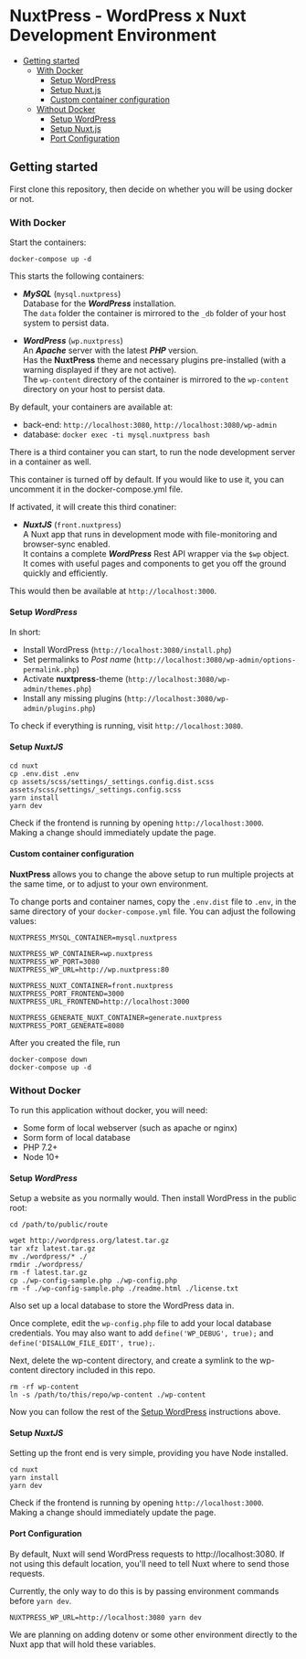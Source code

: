 # NuxtPress - WordPress x Nuxt Development Environment

- [Getting started](#start)
  - [With Docker](#with-docker)
    - [Setup WordPress](#setup-wp-docker)
    - [Setup Nuxt.js](#setup-nuxt-docker)
    - [Custom container configuration](#custom-container-configuration)
  - [Without Docker](#without-docker)
    - [Setup WordPress](#setup-wp-no-docker)
    - [Setup Nuxt.js](#setup-nuxt-no-docker)
    - [Port Configuration](#port-config)

## Getting started

<a name="start"/>

First clone this repository, then decide on whether you will be using docker or not.

### With Docker

<a name="with-docker"/>
 
Start the containers:

    docker-compose up -d

This starts the following containers:

- **_MySQL_** (`mysql.nuxtpress`)  
  Database for the **_WordPress_** installation.  
  The `data` folder the container is mirrored to the `_db` folder of your host system to persist data.

- **_WordPress_** (`wp.nuxtpress`)  
  An **_Apache_** server with the latest **_PHP_** version.  
  Has the **NuxtPress** theme and necessary plugins pre-installed (with a warning displayed if they are not active).  
  The `wp-content` directory of the container is mirrored to the `wp-content` directory on your host to persist data.

By default, your containers are available at:

- back-end: `http://localhost:3080`, `http://localhost:3080/wp-admin`
- database: `docker exec -ti mysql.nuxtpress bash`

There is a third container you can start, to run the node development server in a container as well.

This container is turned off by default. If you would like to use it, you can uncomment it in the docker-compose.yml file.

If activated, it will create this third conatiner:

- **_NuxtJS_** (`front.nuxtpress`)  
  A Nuxt app that runs in development mode with file-monitoring and browser-sync enabled.  
  It contains a complete **_WordPress_** Rest API wrapper via the `$wp` object.  
  It comes with useful pages and components to get you off the ground quickly and efficiently.

This would then be available at `http://localhost:3000`.

#### Setup **_WordPress_**

<a name="setup-wp-docker"/>

In short:

- Install WordPress (`http://localhost:3080/install.php`)
- Set permalinks to _Post name_ (`http://localhost:3080/wp-admin/options-permalink.php`)
- Activate **nuxtpress**-theme (`http://localhost:3080/wp-admin/themes.php`)
- Install any missing plugins (`http://localhost:3080/wp-admin/plugins.php`)

To check if everything is running, visit `http://localhost:3080`.

#### Setup **_NuxtJS_**

<a name="setup-nuxt-docker"/>

    cd nuxt
    cp .env.dist .env
    cp assets/scss/settings/_settings.config.dist.scss assets/scss/settings/_settings.config.scss
    yarn install
    yarn dev

Check if the frontend is running by opening `http://localhost:3000`.  
Making a change should immediately update the page.

#### Custom container configuration

<a name="custom-container-configuration"/>

**NuxtPress** allows you to change the above setup to run multiple projects at the same time, or to adjust to your own
environment.

To change ports and container names, copy the `.env.dist` file to `.env`, in the same directory of your
`docker-compose.yml` file. You can adjust the following values:

    NUXTPRESS_MYSQL_CONTAINER=mysql.nuxtpress

    NUXTPRESS_WP_CONTAINER=wp.nuxtpress
    NUXTPRESS_WP_PORT=3080
    NUXTPRESS_WP_URL=http://wp.nuxtpress:80

    NUXTPRESS_NUXT_CONTAINER=front.nuxtpress
    NUXTPRESS_PORT_FRONTEND=3000
    NUXTPRESS_URL_FRONTEND=http://localhost:3000

    NUXTPRESS_GENERATE_NUXT_CONTAINER=generate.nuxtpress
    NUXTPRESS_PORT_GENERATE=8080

After you created the file, run

    docker-compose down
    docker-compose up -d

### Without Docker

<a name="without-docker"/>

To run this application without docker, you will need:

- Some form of local webserver (such as apache or nginx)
- Sorm form of local database
- PHP 7.2+
- Node 10+

#### Setup **_WordPress_**

<a name="setup-wp-no-docker"/>

Setup a website as you normally would. Then install WordPress in the public root:

    cd /path/to/public/route

    wget http://wordpress.org/latest.tar.gz
    tar xfz latest.tar.gz
    mv ./wordpress/* ./
    rmdir ./wordpress/
    rm -f latest.tar.gz
    cp ./wp-config-sample.php ./wp-config.php
    rm -f ./wp-config-sample.php ./readme.html ./license.txt

Also set up a local database to store the WordPress data in.
  
Once complete, edit the `wp-config.php` file to add your local database credentials.
You may also want to add `define('WP_DEBUG', true);` and `define('DISALLOW_FILE_EDIT', true);`.

Next, delete the wp-content directory, and create a symlink to the wp-content directory included in this repo.

    rm -rf wp-content
    ln -s /path/to/this/repo/wp-content ./wp-content

Now you can follow the rest of the [Setup WordPress](#setup-wp) instructions above.

#### Setup **_NuxtJS_**

<a name="setup-nuxt-no-docker"/>

Setting up the front end is very simple, providing you have Node installed.

    cd nuxt
    yarn install
    yarn dev

Check if the frontend is running by opening `http://localhost:3000`.  
Making a change should immediately update the page.

#### Port Configuration

<a name="port-config"/>

By default, Nuxt will send WordPress requests to http://localhost:3080.
If not using this default location, you'll need to tell Nuxt where to send those requests.

Currently, the only way to do this is by passing environment commands before `yarn dev`.

    NUXTPRESS_WP_URL=http://localhost:3080 yarn dev

We are planning on adding dotenv or some other environment directly to the Nuxt app that will hold these variables.
